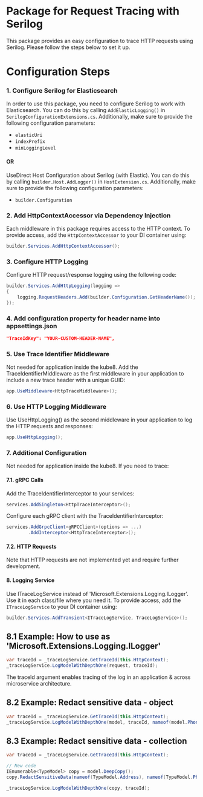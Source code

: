 # Package for Request Tracing with Serilog

This package provides an easy configuration to trace HTTP requests using Serilog. Please follow the steps below to set it up.

# Configuration Steps 

### 1. Configure Serilog for Elasticsearch

In order to use this package, you need to configure Serilog to work with Elasticsearch. You can do this by calling `AddElasticLogging()` in `SerilogConfigurationExtensions.cs`. Additionally, make sure to provide the following configuration parameters:
- `elasticUri`
- `indexPrefix`
- `minLoggingLevel`

#### OR

UseDirect Host Configuration about Serilog (with Elastic). You can do this by calling `builder.Host.AddLogger()` in `HostExtension.cs`. Additionally, make sure to provide the following configuration parameters:
- `builder.Configuration` 

### 2. Add HttpContextAccessor via Dependency Injection

Each middleware in this package requires access to the HTTP context. To provide access, add the `HttpContextAccessor` to your DI container using:

```csharp
builder.Services.AddHttpContextAccessor();
```
### 3. Configure HTTP Logging
Configure HTTP request/response logging using the following code:

```csharp 
builder.Services.AddHttpLogging(logging =>
{
    logging.RequestHeaders.Add(builder.Configuration.GetHeaderName());
});
```

### 4. Add configuration property for header name into appsettings.json
```json
"TraceIdKey": "YOUR-CUSTOM-HEADER-NAME",
```

### 5. Use Trace Identifier Middleware 
Not needed for application inside the kube8.
Add the TraceIdentifierMiddleware as the first middleware in your application to include a new trace header with a unique GUID:

```csharp 
app.UseMiddleware<HttpTraceMiddleware>();
```
### 6. Use HTTP Logging Middleware
Use UseHttpLogging() as the second middleware in your application to log the HTTP requests and responses:

```csharp
app.UseHttpLogging();
```

### 7. Additional Configuration
Not needed for application inside the kube8.
If you need to trace:

#### 7.1. gRPC Calls
Add the TraceIdentifierInterceptor to your services:

```csharp
services.AddSingleton<HttpTraceInterceptor>();
```

Configure each gRPC client with the TraceIdentifierInterceptor:
```csharp
services.AddGrpcClient<gRPCClient>(options => ...)
        .AddInterceptor<HttpTraceInterceptor>();
```

#### 7.2. HTTP Requests
Note that HTTP requests are not implemented yet and require further development.
 
#### 8. Logging Service
Use ITraceLogService instead of 'Microsoft.Extensions.Logging.ILogger'. Use it in each class/file where you need it. To provide access, add the `ITraceLogService` to your DI container using:
```csharp 
builder.Services.AddTransient<ITraceLogService, TraceLogService>();
```
## 8.1 Example: How to use as 'Microsoft.Extensions.Logging.ILogger'
```csharp
var traceId = _traceLogService.GetTraceId(this.HttpContext);
_traceLogService.LogModelWithDepthOne(request, traceId);
```
The traceId argument enables tracing of the log in an application & across microservice architecture.

## 8.2 Example: Redact sensitive data - object
```csharp
var traceId = _traceLogService.GetTraceId(this.HttpContext);
_traceLogService.LogModelWithDepthOne(model, traceId, nameof(model.Phone));
```
## 8.3 Example: Redact sensitive data - collection
```csharp
var traceId = _traceLogService.GetTraceId(this.HttpContext);

// New code
IEnumerable<TypeModel> copy = model.DeepCopy();
copy.RedactSensitiveData(nameof(TypeModel.Address), nameof(TypeModel.Phone));

_traceLogService.LogModelWithDepthOne(copy, traceId);
```

